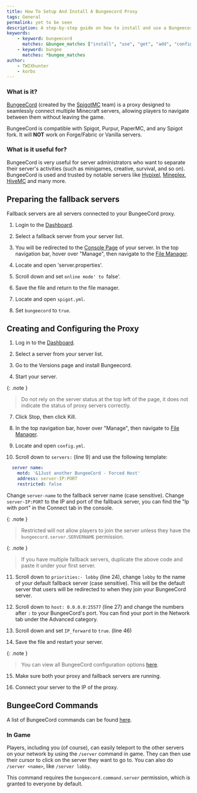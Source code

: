 ```yaml
---
title: How To Setup And Install A Bungeecord Proxy
tags: General
permalink: yet to be seen
description: A step-by-step guide on how to install and use a Bungeecord proxy server
keywords:
    - keyword: bungeecord
      matches: &bungee_matches ["install", "use", "get", "add", "configure", "load"]
    - keyword: bungee
      matches: *bungee_matches
author:
    - TWIXhunter
    - korbs
---
```


### What is it?
[BungeeCord](https://www.spigotmc.org/wiki/bungeecord/) (created by the [SpigotMC](https://www.spigotmc.org/XenStaff/) team) is a proxy designed to seamlessly connect multiple Minecraft servers, allowing players to navigate between them without leaving the game. 

BungeeCord is compatible with Spigot, Purpur, PaperMC, and any Spigot fork. It will **NOT** work on Forge/Fabric or Vanilla servers.

### What is it useful for?
BungeeCord is very useful for server administrators who want to separate their server's activities (such as minigames, creative, survival, and so on). BungeeCord is used and trusted by notable servers like [Hypixel](https://hypixel.net/), [Mineplex](https://www.mineplex.com/home/), [HiveMC](https://hivemc.com/) and many more.

## Preparing the fallback servers
Fallback servers are all servers connected to your BungeeCord proxy.

1. Login to the [Dashboard](https://client.falixnodes.net/).

2. Select a fallback server from your server list.

3. You will be redirected to the [Console Page](https://client.falixnodes.net/server/console)  of your server. In the top navigation bar, hover over "Manage", then navigate to the [File Manager](https://client.falixnodes.net/server/filemanager).

5. Locate and open 'server.properties'.

6. Scroll down and set `online mode' to `false'.

7. Save the file and return to the file manager.

8. Locate and open `spigot.yml`.

9. Set `bungeecord` to `true`.

## Creating and Configuring the Proxy 

1. Log in to the [Dashboard](https://client.falixnodes.net/).

2. Select a server from your server list.

3. Go to the Versions page and install Bungeecord.

4. Start your server.

{: .note }
> Do not rely on the server status at the top left of the page, it does not indicate the status of proxy servers correctly.

7. Click Stop, then click Kill.

8. In the top navigation bar, hover over "Manage", then navigate to [File Manager](https://client.falixnodes.net/server/filemanager).

9. Locate and open `config.yml`.

10. Scroll down to `servers:` (line 9) and use the following template:

``` YAML
  server name:
    motd: '&1Just another BungeeCord - Forced Host'
    address: server-IP:PORT
    restricted: false
```
Change `server-name` to the fallback server name (case sensitive).
Change `server-IP:PORT` to the IP and port of the fallback server, you can find the "Ip with port" in the Connect tab in the console.

{: .note }
> Restricted will not allow players to join the server unless they have the `bungeecord.server.SERVERNAME` permission.

{: .note }
> If you have multiple fallback servers, duplicate the above code and paste it under your first server.

11. Scroll down to `priorities:- lobby` (line 24), change `lobby` to the name of your default fallback server (case sensitive). This will be the default server that users will be redirected to when they join your BungeeCord server.

12. Scroll down to `host: 0.0.0.0:25577` (line 27) and change the numbers after `:` to your BungeeCord's port. You can find your port in the Network tab under the Advanced category. 

13. Scroll down and set `IP_forward` to `true`. (line 46)

14. Save the file and restart your server.

{: .note }
> You can view all BungeeCord configuration options [here](https://www.spigotmc.org/wiki/bungeecord-configuration-guide/).

15. Make sure both your proxy and fallback servers are running.

16. Connect your server to the IP of the proxy.

## BungeeCord Commands
A list of BungeeCord commands can be found [here](https://www.spigotmc.org/wiki/bungeecord-commands/).

### In Game
Players, including you (of course), can easily teleport to the other servers on your network by using the `/server` command in game. They can then use their cursor to click on the server they want to go to. You can also do `/server <name>`, like `/server lobby`.

This command requires the `bungeecord.command.server` permission, which is granted to everyone by default.